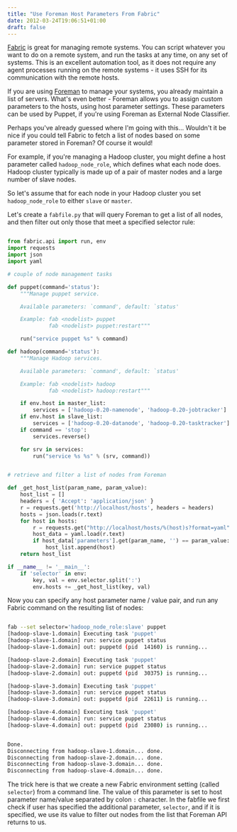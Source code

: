```yaml
---
title: "Use Foreman Host Parameters From Fabric"
date: 2012-03-24T19:06:51+01:00
draft: false
---
```


[Fabric](http://www.fabfile.org) is great for managing remote systems. You can script whatever you want to do on a remote system, and run the tasks at any time, on any set of systems. This is an excellent automation tool, as it does not require any agent processes running on the remote systems - it uses SSH for its communication with the remote hosts.

If you are using [Foreman](http://www.theforeman.org) to manage your systems, you already maintain a list of servers. What's even better - Foreman allows you to assign custom parameters to the hosts, using host parameter settings. These parameters can be used by Puppet, if you're using Foreman as External Node Classifier.

Perhaps you've already guessed where I'm going with this... Wouldn't it be nice if you could tell Fabric to fetch a list of nodes based on some parameter stored in Foreman? Of course it would!

For example, if you're managing a Hadoop cluster, you might define a host parameter called `hadoop_node_role`, which defines what each node does. Hadoop cluster typically is made up of a pair of master nodes and a large number of slave nodes.

So let's assume that for each node in your Hadoop cluster you set `hadoop_node_role` to either `slave` or `master`.

Let's create a `fabfile.py` that will query Foreman to get a list of all nodes, and then filter out only those that meet a specified selector rule:

```python

from fabric.api import run, env
import requests
import json
import yaml

# couple of node management tasks

def puppet(command='status'):
    """Manage puppet service.

    Available parameters: `command', default: `status'

    Example: fab <nodelist> puppet
             fab <nodelist> puppet:restart"""

    run("service puppet %s" % command)

def hadoop(command='status'):
    """Manage Hadoop services.

    Available parameters: `command', default: `status'

    Example: fab <nodelist> hadoop
             fab <nodelist> hadoop:restart"""

    if env.host in master_list:
        services = ['hadoop-0.20-namenode', 'hadoop-0.20-jobtracker']
    if env.host in slave_list:
        services = ['hadoop-0.20-datanode', 'hadoop-0.20-tasktracker']
    if command == 'stop':
        services.reverse()

    for srv in services:
        run("service %s %s" % (srv, command))


# retrieve and filter a list of nodes from Foreman

def _get_host_list(param_name, param_value):
    host_list = []
    headers = { 'Accept': 'application/json' }
    r = requests.get('http://localhost/hosts', headers = headers)
    hosts = json.loads(r.text)
    for host in hosts:
        r = requests.get("http://localhost/hosts/%(host)s?format=yaml" % {'host': host}, headers = headers)
        host_data = yaml.load(r.text)
        if host_data['parameters'].get(param_name, '') == param_value:
            host_list.append(host)
    return host_list

if __name__ != '__main__':
    if 'selector' in env:
        key, val = env.selector.split(':')
        env.hosts += _get_host_list(key, val)

```

Now you can specify any host parameter name / value pair, and run any Fabric command on the resulting list of nodes:

```bash

fab --set selector='hadoop_node_role:slave' puppet
[hadoop-slave-1.domain] Executing task 'puppet'
[hadoop-slave-1.domain] run: service puppet status
[hadoop-slave-1.domain] out: puppetd (pid  14160) is running...

[hadoop-slave-2.domain] Executing task 'puppet'
[hadoop-slave-2.domain] run: service puppet status
[hadoop-slave-2.domain] out: puppetd (pid  30375) is running...

[hadoop-slave-3.domain] Executing task 'puppet'
[hadoop-slave-3.domain] run: service puppet status
[hadoop-slave-3.domain] out: puppetd (pid  22611) is running...

[hadoop-slave-4.domain] Executing task 'puppet'
[hadoop-slave-4.domain] run: service puppet status
[hadoop-slave-4.domain] out: puppetd (pid  23080) is running...


Done.
Disconnecting from hadoop-slave-1.domain... done.
Disconnecting from hadoop-slave-2.domain... done.
Disconnecting from hadoop-slave-3.domain... done.
Disconnecting from hadoop-slave-4.domain... done.

```

The trick here is that we create a new Fabric environment setting (called `selector`) from a command line. The value of this parameter is set to host parameter name/value separated by colon `:` character. In the fabfile we first check if user has specified the additional parameter, `selector`, and if it is specified, we use its value to filter out nodes from the list that Foreman API returns to us.


